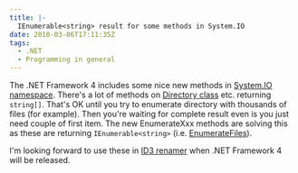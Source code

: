 ```yaml
---
title: |-
  IEnumerable<string> result for some methods in System.IO
date: 2010-03-06T17:11:35Z
tags:
  - .NET
  - Programming in general
---
```

The .NET Framework 4 includes some nice new methods in [System.IO namespace][1]. There's a lot of methods on [Directory class][2] etc. returning `string[]`. That's OK until you try to enumerate directory with thousands of files (for example). Then you're waiting for complete result even is you just need couple of first item. The new EnumerateXxx methods are solving this as these are returning `IEnumerable<string>` (i.e. [EnumerateFiles][3]).

I'm looking forward to use these in [ID3 renamer][4] when .NET Framework 4 will be released.

[1]: http://msdn.microsoft.com/en-us/library/29kt2zfk(v=VS.100).aspx
[2]: http://msdn.microsoft.com/en-us/library/wa70yfe2(v=VS.100).aspx
[3]: http://msdn.microsoft.com/en-us/library/dd383571(v=VS.100).aspx
[4]: http://www.ID3renamer.com
